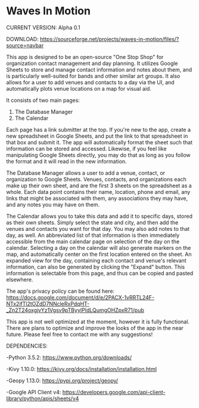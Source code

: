 # Waves In Motion

CURRENT VERSION: Alpha 0.1

DOWNLOAD: https://sourceforge.net/projects/waves-in-motion/files/?source=navbar

This app is designed to be an open-source "One Stop Shop" for organization contact management and day planning.  It utilizes Google Sheets to store and manage contact information and notes about them, and is particularly well-suited for bands and other similar art groups.  It also allows for a user to add venues and contacts to a day via the UI, and automatically plots venue locations on a map for visual aid.  

It consists of two main pages:
  1) The Database Manager
  2) The Calendar
  
Each page has a link submitter at the top.  If you're new to the app, create a new spreadsheet in Google Sheets, and put the link to that spreadsheet in that box and submit it.  The app will automatically format the sheet such that information can be stored and accessed.  Likewise, if you feel like manipulating Google Sheets directly, you may do that as long as you follow the format and it will read in the new information. 

The Database Manager allows a user to add a venue, contact, or organization to Google Sheets.  Venues, contacts, and organizations each make up their own sheet, and are the first 3 sheets on the spreadsheet as a whole.  Each data point contains their name, location, phone and email, any links that might be associated with them, any associations they may have, and any notes you may have on them.

The Calendar allows you to take this data and add it to specific days, stored as their own sheets.  Simply select the state and city, and then add the venues and contacts you want for that day.  You may also add notes to that day, as well.  An abbreviated list of that information is then immediately accessible from the main calendar page on selection of the day on the calendar.  Selecting a day on the calendar will also generate markers on the map, and automatically center on the first location entered on the sheet.  An expanded view for the day, containing each contact and venue's relevant information, can also be generated by clicking the "Expand" button.  This information is selectable from this page, and thus can be copied and pasted elsewhere. 

The app's privacy policy can be found here:
https://docs.google.com/document/d/e/2PACX-1vRRTL24F-NTx2ifTl2tOZdD7NNcleRxPdqHT-_Zn2T24oxgjvYz1Vgsv9pTByyIPldLQumgOHZpxR71/pub

This app is not well optimized at the moment, however it is fully functional.  There are plans to optimize and improve the looks of the app in the near future.  Please feel free to contact me with any suggestions!

DEPENDENCIES:

  -Python 3.5.2: https://www.python.org/downloads/
  
  -Kivy 1.10.0: https://kivy.org/docs/installation/installation.html
  
  -Geopy 1.13.0: https://pypi.org/project/geopy/
  
  -Google API Client v4: https://developers.google.com/api-client-library/python/apis/sheets/v4
